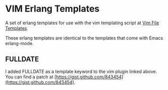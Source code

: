 VIM Erlang Templates
====================

A set of erlang templates for use with the vim templating script at [Vim File Templates](https://sites.google.com/site/abudden/contents/Vim-Scripts/file-templates).

These erlang templates are identical to the templates that come with Emacs erlang-mode.

FULLDATE
--------

I added FULLDATE as a template keyword to the vim plugin linked above.  You can find a patch at [https://gist.github.com/843454](https://gist.github.com/843454).

